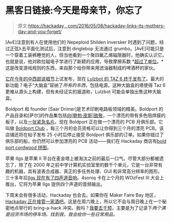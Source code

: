 # 黑客日链接:今天是母亲节，你忘了

> 原文:[https://hackaday . com/2016/05/08/hackaday-links-its-mothers-day-and-you-forget/](https://hackaday.com/2016/05/08/hackaday-links-its-mothers-day-and-you-forgot/)

[AvE]注意到有人在使用他们的 Nepeploid Shilden Inversker 时遇到了问题，经过正弦λ去平面化测试后，注意到 dinglebop 无法通过 grumbo。[AvE]可能只是一个穿着工装裤睡觉的人，但当他看到一个聚四氟乙烯磁限器时，他确实认识它。也就是说，他对欧拉磁电子学进行了新颖的应用，导致摩擦系数 *[超过了单位](https://www.youtube.com/watch?v=m_wdcS36v-Q)。*这是改变游戏规则的东西，来自那个给你带来用滤油器制成的啤酒杯的家伙。

[它在今年的中西部说唱节](http://hackaday.com/2016/03/19/mrrf-3d-printing-spectacular/)上试发布，现在 [Lulzbot 的 TAZ 6 终于发布了](https://www.lulzbot.com/learn/announcements/announcing-lulzbot-taz-6?pk_campaign=product_announcement&pk_kwd=lulzbot_taz_6)。最大的新功能？电子“大脑盒”容纳了*所有的东西*，包括电源。这种大脑盒的塔使得 Taz 6 更难从源头上构建，但有未经证实的报道称，Lulzbot 可能会单独出售这种大脑盒。

Boldport 和 founder [Saar Drimer]是艺术印刷电路板领域的精英。Boldport 的产品目录和[萨尔]的作品集包括[向[鲍勃·皮斯]致敬](http://hackaday.com/2016/03/01/boldport-tribute-to-bob-pease/)，一个漂亮的带有多色阻焊膜的板子，以及[一张紧急名片](http://hackaday.com/2013/12/02/an-engineers-emergency-business-card/)。现在 Boldport 正在做一个漂亮的 PCB 月俱乐部。它叫做 [Boldport Club](http://www.boldport.club/) ，每三个月的会员资格可以让你得到三个月的漂亮 PCB。该店铺还将在帖子发布 25 小时后停止接受 Boldport 俱乐部的订单。如果你错过了俱乐部的船，你仍然可以参加漂亮的 PCB 活动——我们在 Hackaday 商店有[bold port cordwood 拼图](http://store.hackaday.com/products/cordwood-puzzle-first-edition)。

苹果 IIgs 是苹果 II 平台在麦金塔上被淘汰之前的最后一口气。尽管大部分都被遗忘了，除了在 2000 年之前中学计算机实验室里的数千个单元，它是一台非常有趣的机器，具有波表合成器、真正的多任务处理、GUI 和非常高分辨率的图形。三十多年后[IIgs 现在有了四声道音响](http://a2central.com/7022/4soniq-iigs-stereo-card-press-release-debuted-at-wozfest/)。4soniq 卡在上个月的 WOzFest III 大会上推出，它将为苹果 IIgs 提供四个声道的音频输出。

下周末会有很多活动，Hackaday 也会去。如果你在 Maker Faire Bay 地区， [Hackaday 正在接管一家酒吧](https://hackaday.io/event/11173-the-3rd-annual-hackaday-mfba-meetup)。这是在周六晚上，所以它不会与周日晚上在一个秘密地点举行的 bring-a-hack 冲突。我吗？[我要去干预](http://hamvention.org/)，主要是为了记录下*两个满是旧货市场的停车场。找到我，我会给你一些日常用品。*